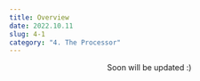 ```yaml
---
title: Overview
date: 2022.10.11
slug: 4-1
category: "4. The Processor"
---
```

<center>
Soon will be updated :)
</center>